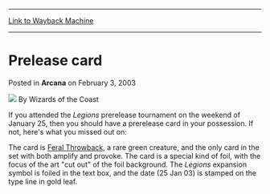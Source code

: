 
---
[Link to Wayback Machine](https://web.archive.org/web/20210801042126/https://magic.wizards.com/en/articles/archive/arcana/prelease-card-2003-02-03)

[_metadata_:author]:- "Wizards of the Coast"
[_metadata_:description]:- "If you attended the Legions prerelease tournament on the weekend of January 25, then you should have a prerelease card in your possession. If not, here's what you missed out on: The card is Feral Throwback, a rare green creature, and the only card in the set with both amplify and provoke. The card is a special kind of foil, with the focus of the art `cut out` of the foil"
[_metadata_:generator]:- "Drupal 7 (http://drupal.org)"
[_metadata_:node]:- "605176"
[_metadata_:publish_date]:- "2003-02-03"
[_metadata_:source]:- "div-main-content"
[_metadata_:title]:- "Prelease card"
[_metadata_:wayback_capture_timestamp]:- "2021-08-01 04:21:26"
[_metadata_:wayback_raw_url]:- "https://web.archive.org/web/20210801042126id_/https://magic.wizards.com/en/articles/archive/arcana/prelease-card-2003-02-03"
[_metadata_:wayback_url]:- "https://magic.wizards.com/en/articles/archive/arcana/prelease-card-2003-02-03"
---


Prelease card
=============



 Posted in **Arcana**
 on February 3, 2003 






![](https://media.magic.wizards.com/styles/auth_small/public/images/person/wizards_author.jpg)
By Wizards of the Coast











If you attended the *Legions* prerelease tournament on the weekend of January 25, then you should have a prerelease card in your possession. If not, here's what you missed out on:


The card is [Feral Throwback](https://gatherer.wizards.com/Pages/Card/Details.aspx?name=Feral+Throwback), a rare green creature, and the only card in the set with both amplify and provoke. The card is a special kind of foil, with the focus of the art "cut out" of the foil background. The *Legions* expansion symbol is foiled in the text box, and the date (25 Jan 03) is stamped on the type line in gold leaf.







